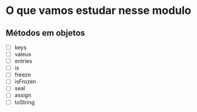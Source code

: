 # O que vamos estudar nesse modulo
## Métodos em objetos

- [ ]  keys
- [ ]  valeus
- [ ]  entries
- [ ]  is
- [ ]  freeze
- [ ]  isFrozen
- [ ]  seal
- [ ]  assign
- [ ]  toString